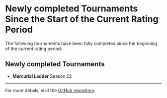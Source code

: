 # Newly completed Tournaments Since the Start of the Current Rating Period

The following tournaments have been fully completed since the beginning of the current rating period:

## Newly completed Tournaments

- **Mercurial Ladder** Season 22

---

For more details, visit the [GitHub repository](https://github.com/ausberg/tta_ratings_dev).
